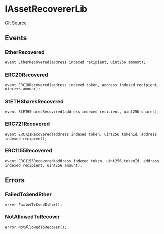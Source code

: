 # IAssetRecovererLib
[Git Source](https://github.com/lidofinance/community-staking-module/blob/8ce9441dce1001c93d75d065f051013ad5908976/src/lib/AssetRecovererLib.sol)


## Events
### EtherRecovered

```solidity
event EtherRecovered(address indexed recipient, uint256 amount);
```

### ERC20Recovered

```solidity
event ERC20Recovered(address indexed token, address indexed recipient, uint256 amount);
```

### StETHSharesRecovered

```solidity
event StETHSharesRecovered(address indexed recipient, uint256 shares);
```

### ERC721Recovered

```solidity
event ERC721Recovered(address indexed token, uint256 tokenId, address indexed recipient);
```

### ERC1155Recovered

```solidity
event ERC1155Recovered(address indexed token, uint256 tokenId, address indexed recipient, uint256 amount);
```

## Errors
### FailedToSendEther

```solidity
error FailedToSendEther();
```

### NotAllowedToRecover

```solidity
error NotAllowedToRecover();
```

